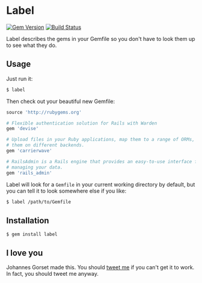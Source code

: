 # Label

[![Gem Version](https://img.shields.io/gem/v/label.svg)](https://rubygems.org/gems/label)
[![Build Status](https://img.shields.io/travis/jgorset/label.svg)](https://travis-ci.org/jgorset/label)

Label describes the gems in your Gemfile so you don't have to look them up to see what they do.

## Usage

Just run it:

```zsh
$ label
```

Then check out your beautiful new Gemfile:

```ruby
source 'http://rubygems.org'

# Flexible authentication solution for Rails with Warden
gem 'devise'

# Upload files in your Ruby applications, map them to a range of ORMs, store
# them on different backends.
gem 'carrierwave'

# RailsAdmin is a Rails engine that provides an easy-to-use interface for
# managing your data.
gem 'rails_admin'
```

Label will look for a `Gemfile` in your current working directory by default, but you can
tell it to look somewhere else if you like:

```zsh
$ label /path/to/Gemfile
```

## Installation

    $ gem install label

## I love you

Johannes Gorset made this. You should [tweet me](http://twitter.com/jgorset) if you can't get
it to work. In fact, you should tweet me anyway.
